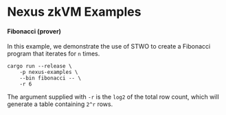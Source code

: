 # Nexus zkVM Examples

#### Fibonacci (prover)

In this example, we demonstrate the use of STWO to create a Fibonacci program that iterates for `n` times.

```
cargo run --release \
    -p nexus-examples \
    --bin fibonacci -- \
    -r 6
```

The argument supplied with `-r` is the `log2` of the total row count, which will generate a table containing `2^r` rows.
